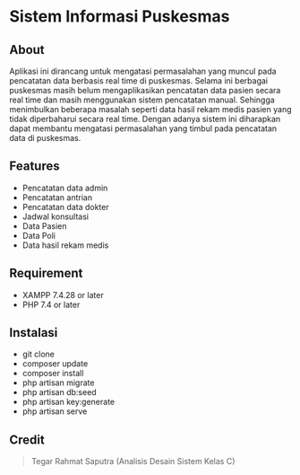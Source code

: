 # Sistem Informasi Puskesmas
## About 
Aplikasi ini dirancang untuk mengatasi permasalahan yang muncul pada pencatatan data berbasis real time di
puskesmas. Selama ini berbagai puskesmas masih belum mengaplikasikan pencatatan data pasien secara real time
dan masih menggunakan sistem pencatatan manual. Sehingga menimbulkan beberapa masalah seperti data hasil rekam 
medis pasien yang tidak diperbaharui secara real time. Dengan adanya sistem ini diharapkan dapat membantu mengatasi
permasalahan yang timbul pada pencatatan data di puskesmas.
## Features
- Pencatatan data admin
- Pencatatan antrian
- Pencatatan data dokter
- Jadwal konsultasi
- Data Pasien
- Data Poli
- Data hasil rekam medis
## Requirement
- XAMPP 7.4.28 or later
- PHP 7.4 or later
## Instalasi
- git clone
- composer update
- composer install
- php artisan migrate
- php artisan db:seed
- php artisan key:generate
- php artisan serve
## Credit
> Tegar Rahmat Saputra (Analisis Desain Sistem Kelas C)

